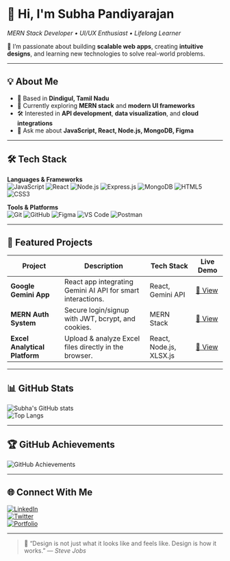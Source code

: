 # 👋 Hi, I'm Subha Pandiyarajan  
*MERN Stack Developer • UI/UX Enthusiast • Lifelong Learner*  

🚀 I’m passionate about building **scalable web apps**, creating **intuitive designs**, and learning new technologies to solve real-world problems.  

---

## 💡 About Me
- 📍 Based in **Dindigul, Tamil Nadu**
- 🌱 Currently exploring **MERN stack** and **modern UI frameworks**
- 🛠️ Interested in **API development**, **data visualization**, and **cloud integrations**
- 💬 Ask me about **JavaScript, React, Node.js, MongoDB, Figma**

---

## 🛠 Tech Stack

**Languages & Frameworks**  
![JavaScript](https://img.shields.io/badge/-JavaScript-F7DF1E?logo=javascript&logoColor=000)
![React](https://img.shields.io/badge/-React-61DAFB?logo=react&logoColor=000)
![Node.js](https://img.shields.io/badge/-Node.js-339933?logo=node.js&logoColor=fff)
![Express.js](https://img.shields.io/badge/-Express.js-000?logo=express&logoColor=fff)
![MongoDB](https://img.shields.io/badge/-MongoDB-47A248?logo=mongodb&logoColor=fff)
![HTML5](https://img.shields.io/badge/-HTML5-E34F26?logo=html5&logoColor=fff)
![CSS3](https://img.shields.io/badge/-CSS3-1572B6?logo=css3&logoColor=fff)

**Tools & Platforms**  
![Git](https://img.shields.io/badge/-Git-F05032?logo=git&logoColor=fff)
![GitHub](https://img.shields.io/badge/-GitHub-181717?logo=github)
![Figma](https://img.shields.io/badge/-Figma-F24E1E?logo=figma&logoColor=fff)
![VS Code](https://img.shields.io/badge/-VS%20Code-007ACC?logo=visualstudiocode&logoColor=fff)
![Postman](https://img.shields.io/badge/-Postman-FF6C37?logo=postman&logoColor=fff)

---

## 📂 Featured Projects

| Project | Description | Tech Stack | Live Demo |
|---------|-------------|------------|-----------|
| **Google Gemini App** | React app integrating Gemini AI API for smart interactions. | React, Gemini API | [🔗 View](#) |
| **MERN Auth System** | Secure login/signup with JWT, bcrypt, and cookies. | MERN Stack | [🔗 View](#) |
| **Excel Analytical Platform** | Upload & analyze Excel files directly in the browser. | React, Node.js, XLSX.js | [🔗 View](#) |

---

## 📊 GitHub Stats

![Subha's GitHub stats](https://github-readme-stats.vercel.app/api?username=Subha-P-coder&show_icons=true&theme=tokyonight)  
![Top Langs](https://github-readme-stats.vercel.app/api/top-langs/?username=Subha-P-coder&layout=compact&theme=tokyonight)

---

## 🏆 GitHub Achievements

![GitHub Achievements](https://github-profile-trophy.vercel.app/?username=Subha-P-coder&theme=tokyonight&no-frame=true&row=1)

---

## 🌐 Connect With Me

[![LinkedIn](https://img.shields.io/badge/-LinkedIn-0077B5?logo=linkedin&logoColor=fff)](#)  
[![Twitter](https://img.shields.io/badge/-Twitter-1DA1F2?logo=twitter&logoColor=fff)](#)  
[![Portfolio](https://img.shields.io/badge/-Portfolio-FF5722?logo=firefox&logoColor=fff)](#)  

---

> 💬 “Design is not just what it looks like and feels like. Design is how it works.” — *Steve Jobs*
